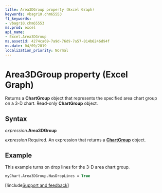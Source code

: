 ```yaml
---
title: Area3DGroup property (Excel Graph)
keywords: vbagr10.chm65553
f1_keywords:
- vbagr10.chm65553
ms.prod: excel
api_name:
- Excel.Area3DGroup
ms.assetid: 4274ca69-7a9d-76d9-7a57-814b6246d94f
ms.date: 04/09/2019
localization_priority: Normal
---
```



# Area3DGroup property (Excel Graph)

Returns a **ChartGroup** object that represents the specified area chart group on a 3-D chart. Read-only **ChartGroup** object.

## Syntax

_expression_.**Area3DGroup**

_expression_ Required. An expression that returns a **[ChartGroup](excel.chartgroup-graph-object.md)** object.


## Example

This example turns on drop lines for the 3-D area chart group.

```vb
myChart.Area3DGroup.HasDropLines = True
```

[!include[Support and feedback](~/includes/feedback-boilerplate.md)]